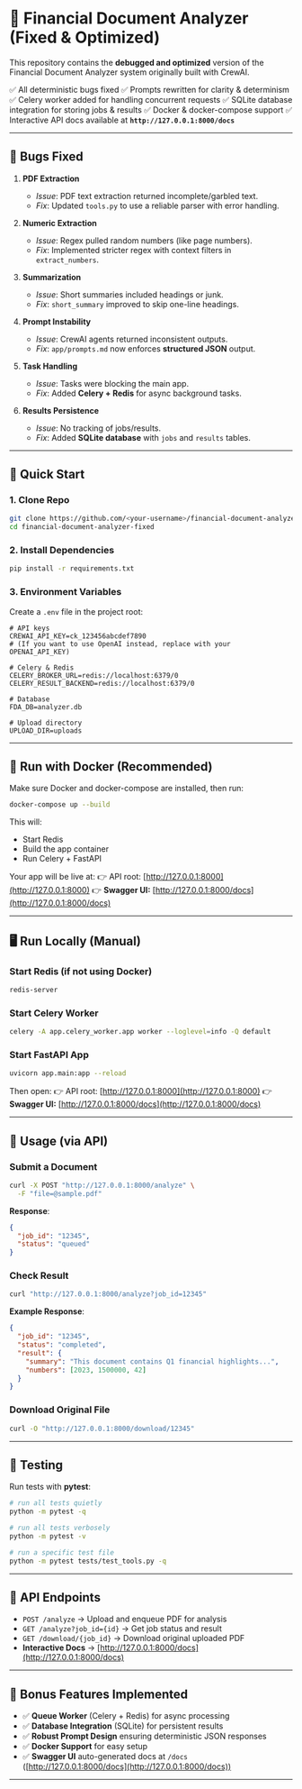 

# 📑 Financial Document Analyzer (Fixed & Optimized)

This repository contains the **debugged and optimized** version of the Financial Document Analyzer system originally built with CrewAI.

✅ All deterministic bugs fixed
✅ Prompts rewritten for clarity & determinism
✅ Celery worker added for handling concurrent requests
✅ SQLite database integration for storing jobs & results
✅ Docker & docker-compose support
✅ Interactive API docs available at **`http://127.0.0.1:8000/docs`**

---

## 🔧 Bugs Fixed

1. **PDF Extraction**

   * *Issue*: PDF text extraction returned incomplete/garbled text.
   * *Fix*: Updated `tools.py` to use a reliable parser with error handling.

2. **Numeric Extraction**

   * *Issue*: Regex pulled random numbers (like page numbers).
   * *Fix*: Implemented stricter regex with context filters in `extract_numbers`.

3. **Summarization**

   * *Issue*: Short summaries included headings or junk.
   * *Fix*: `short_summary` improved to skip one-line headings.

4. **Prompt Instability**

   * *Issue*: CrewAI agents returned inconsistent outputs.
   * *Fix*: `app/prompts.md` now enforces **structured JSON** output.

5. **Task Handling**

   * *Issue*: Tasks were blocking the main app.
   * *Fix*: Added **Celery + Redis** for async background tasks.

6. **Results Persistence**

   * *Issue*: No tracking of jobs/results.
   * *Fix*: Added **SQLite database** with `jobs` and `results` tables.

---

## 🚀 Quick Start

### 1. Clone Repo

```bash
git clone https://github.com/<your-username>/financial-document-analyzer-fixed.git
cd financial-document-analyzer-fixed
```

### 2. Install Dependencies

```bash
pip install -r requirements.txt
```

### 3. Environment Variables

Create a `.env` file in the project root:

```env
# API keys
CREWAI_API_KEY=ck_123456abcdef7890
# (If you want to use OpenAI instead, replace with your OPENAI_API_KEY)

# Celery & Redis
CELERY_BROKER_URL=redis://localhost:6379/0
CELERY_RESULT_BACKEND=redis://localhost:6379/0

# Database
FDA_DB=analyzer.db

# Upload directory
UPLOAD_DIR=uploads
```

---

## 🐳 Run with Docker (Recommended)

Make sure Docker and docker-compose are installed, then run:

```bash
docker-compose up --build
```

This will:

* Start Redis
* Build the app container
* Run Celery + FastAPI

Your app will be live at:
👉 API root: [http://127.0.0.1:8000](http://127.0.0.1:8000)
👉 **Swagger UI:** [http://127.0.0.1:8000/docs](http://127.0.0.1:8000/docs)

---

## 🖥️ Run Locally (Manual)

### Start Redis (if not using Docker)

```bash
redis-server
```

### Start Celery Worker

```bash
celery -A app.celery_worker.app worker --loglevel=info -Q default
```

### Start FastAPI App

```bash
uvicorn app.main:app --reload
```

Then open:
👉 API root: [http://127.0.0.1:8000](http://127.0.0.1:8000)
👉 **Swagger UI:** [http://127.0.0.1:8000/docs](http://127.0.0.1:8000/docs)

---

## 📡 Usage (via API)

### Submit a Document

```bash
curl -X POST "http://127.0.0.1:8000/analyze" \
  -F "file=@sample.pdf"
```

**Response**:

```json
{
  "job_id": "12345",
  "status": "queued"
}
```

### Check Result

```bash
curl "http://127.0.0.1:8000/analyze?job_id=12345"
```

**Example Response**:

```json
{
  "job_id": "12345",
  "status": "completed",
  "result": {
    "summary": "This document contains Q1 financial highlights...",
    "numbers": [2023, 1500000, 42]
  }
}
```

### Download Original File

```bash
curl -O "http://127.0.0.1:8000/download/12345"
```

---

## 🧪 Testing

Run tests with **pytest**:

```bash
# run all tests quietly
python -m pytest -q

# run all tests verbosely
python -m pytest -v

# run a specific test file
python -m pytest tests/test_tools.py -q
```

---

## 📖 API Endpoints

* `POST /analyze` → Upload and enqueue PDF for analysis
* `GET /analyze?job_id={id}` → Get job status and result
* `GET /download/{job_id}` → Download original uploaded PDF
* **Interactive Docs** → [http://127.0.0.1:8000/docs](http://127.0.0.1:8000/docs)

---

## 🎯 Bonus Features Implemented

* ✅ **Queue Worker** (Celery + Redis) for async processing
* ✅ **Database Integration** (SQLite) for persistent results
* ✅ **Robust Prompt Design** ensuring deterministic JSON responses
* ✅ **Docker Support** for easy setup
* ✅ **Swagger UI** auto-generated docs at `/docs` ([http://127.0.0.1:8000/docs](http://127.0.0.1:8000/docs))

---
